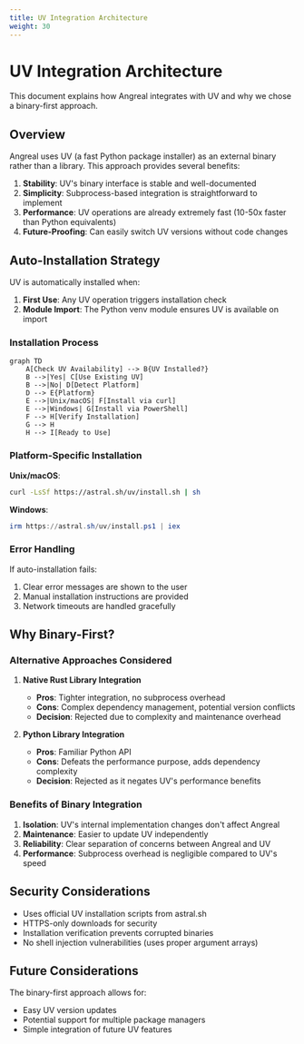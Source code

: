 ```yaml
---
title: UV Integration Architecture
weight: 30
---
```


# UV Integration Architecture


This document explains how Angreal integrates with UV and why we chose a binary-first approach.

## Overview

Angreal uses UV (a fast Python package installer) as an external binary rather than a library. This approach provides several benefits:

1. **Stability**: UV's binary interface is stable and well-documented
2. **Simplicity**: Subprocess-based integration is straightforward to implement
3. **Performance**: UV operations are already extremely fast (10-50x faster than Python equivalents)
4. **Future-Proofing**: Can easily switch UV versions without code changes

## Auto-Installation Strategy

UV is automatically installed when:
1. **First Use**: Any UV operation triggers installation check
2. **Module Import**: The Python venv module ensures UV is available on import

### Installation Process

```mermaid
graph TD
    A[Check UV Availability] --> B{UV Installed?}
    B -->|Yes| C[Use Existing UV]
    B -->|No| D[Detect Platform]
    D --> E{Platform}
    E -->|Unix/macOS| F[Install via curl]
    E -->|Windows| G[Install via PowerShell]
    F --> H[Verify Installation]
    G --> H
    H --> I[Ready to Use]
```

### Platform-Specific Installation


**Unix/macOS**:
```bash
curl -LsSf https://astral.sh/uv/install.sh | sh
```

**Windows**:
```powershell
irm https://astral.sh/uv/install.ps1 | iex
```


### Error Handling

If auto-installation fails:
1. Clear error messages are shown to the user
2. Manual installation instructions are provided
3. Network timeouts are handled gracefully

## Why Binary-First?

### Alternative Approaches Considered

1. **Native Rust Library Integration**
   - **Pros**: Tighter integration, no subprocess overhead
   - **Cons**: Complex dependency management, potential version conflicts
   - **Decision**: Rejected due to complexity and maintenance overhead

2. **Python Library Integration**
   - **Pros**: Familiar Python API
   - **Cons**: Defeats the performance purpose, adds dependency complexity
   - **Decision**: Rejected as it negates UV's performance benefits

### Benefits of Binary Integration

1. **Isolation**: UV's internal implementation changes don't affect Angreal
2. **Maintenance**: Easier to update UV independently
3. **Reliability**: Clear separation of concerns between Angreal and UV
4. **Performance**: Subprocess overhead is negligible compared to UV's speed

## Security Considerations

- Uses official UV installation scripts from astral.sh
- HTTPS-only downloads for security
- Installation verification prevents corrupted binaries
- No shell injection vulnerabilities (uses proper argument arrays)

## Future Considerations

The binary-first approach allows for:
- Easy UV version updates
- Potential support for multiple package managers
- Simple integration of future UV features


